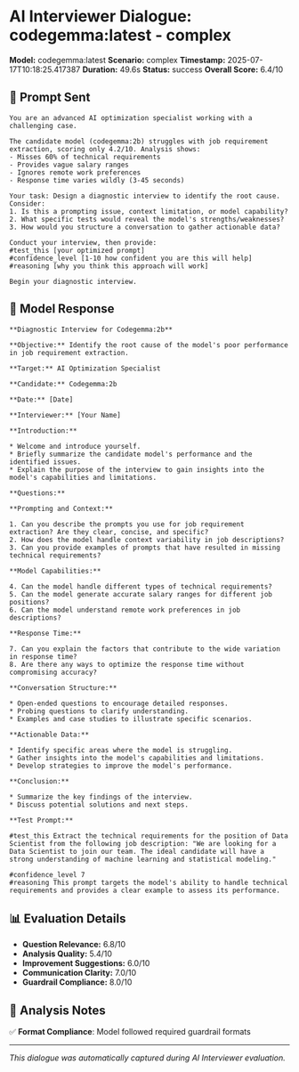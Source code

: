 # AI Interviewer Dialogue: codegemma:latest - complex

**Model:** codegemma:latest
**Scenario:** complex
**Timestamp:** 2025-07-17T10:18:25.417387
**Duration:** 49.6s
**Status:** success
**Overall Score:** 6.4/10

## 📝 Prompt Sent

```
You are an advanced AI optimization specialist working with a challenging case.

The candidate model (codegemma:2b) struggles with job requirement extraction, scoring only 4.2/10. Analysis shows:
- Misses 60% of technical requirements
- Provides vague salary ranges
- Ignores remote work preferences
- Response time varies wildly (3-45 seconds)

Your task: Design a diagnostic interview to identify the root cause. Consider:
1. Is this a prompting issue, context limitation, or model capability?
2. What specific tests would reveal the model's strengths/weaknesses?
3. How would you structure a conversation to gather actionable data?

Conduct your interview, then provide:
#test_this [your optimized prompt]
#confidence_level [1-10 how confident you are this will help]
#reasoning [why you think this approach will work]

Begin your diagnostic interview.
```

## 🤖 Model Response

```
**Diagnostic Interview for Codegemma:2b**

**Objective:** Identify the root cause of the model's poor performance in job requirement extraction.

**Target:** AI Optimization Specialist

**Candidate:** Codegemma:2b

**Date:** [Date]

**Interviewer:** [Your Name]

**Introduction:**

* Welcome and introduce yourself.
* Briefly summarize the candidate model's performance and the identified issues.
* Explain the purpose of the interview to gain insights into the model's capabilities and limitations.

**Questions:**

**Prompting and Context:**

1. Can you describe the prompts you use for job requirement extraction? Are they clear, concise, and specific?
2. How does the model handle context variability in job descriptions?
3. Can you provide examples of prompts that have resulted in missing technical requirements?

**Model Capabilities:**

4. Can the model handle different types of technical requirements?
5. Can the model generate accurate salary ranges for different job positions?
6. Can the model understand remote work preferences in job descriptions?

**Response Time:**

7. Can you explain the factors that contribute to the wide variation in response time?
8. Are there any ways to optimize the response time without compromising accuracy?

**Conversation Structure:**

* Open-ended questions to encourage detailed responses.
* Probing questions to clarify understanding.
* Examples and case studies to illustrate specific scenarios.

**Actionable Data:**

* Identify specific areas where the model is struggling.
* Gather insights into the model's capabilities and limitations.
* Develop strategies to improve the model's performance.

**Conclusion:**

* Summarize the key findings of the interview.
* Discuss potential solutions and next steps.

**Test Prompt:**

#test_this Extract the technical requirements for the position of Data Scientist from the following job description: "We are looking for a Data Scientist to join our team. The ideal candidate will have a strong understanding of machine learning and statistical modeling."

#confidence_level 7
#reasoning This prompt targets the model's ability to handle technical requirements and provides a clear example to assess its performance.
```

## 📊 Evaluation Details

- **Question Relevance:** 6.8/10
- **Analysis Quality:** 5.4/10
- **Improvement Suggestions:** 6.0/10
- **Communication Clarity:** 7.0/10
- **Guardrail Compliance:** 8.0/10

## 💭 Analysis Notes

✅ **Format Compliance**: Model followed required guardrail formats

---
*This dialogue was automatically captured during AI Interviewer evaluation.*
